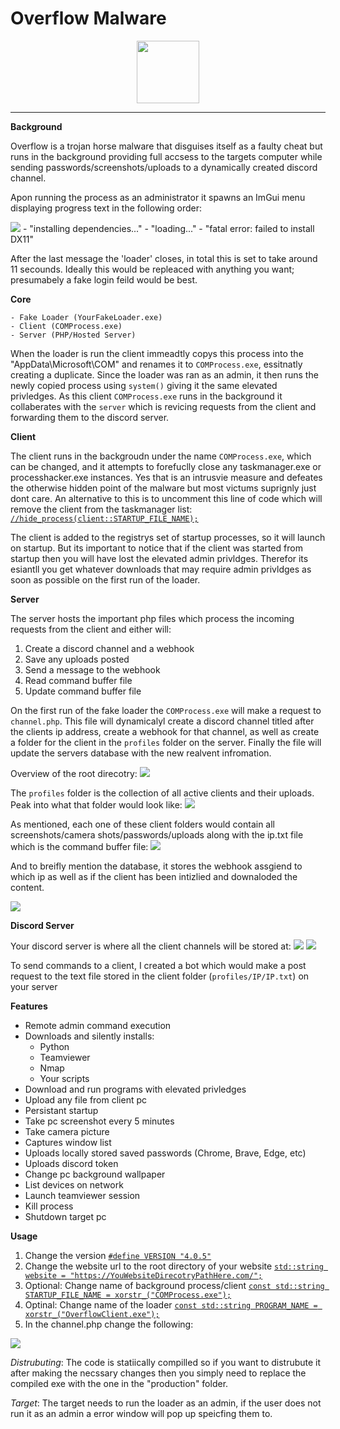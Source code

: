 
# Overflow Malware
<p align="center">
	<img src="https://i.imgur.com/AZO6qU9.png" height="100" width="100">
</p>

 ---
**Background**

Overflow is a trojan horse malware that disguises itself as a faulty cheat but runs in the background providing full accsess to the targets computer while sending passwords/screenshots/uploads to a dynamically created discord channel. 

Apon running the process as an administrator it spawns an ImGui menu displaying progress text in the following order:

<img src="https://i.imgur.com/E81OXew.png">
-  "installing dependencies..." 
-  "loading..." 
-  "fatal error: failed to install DX11" 

After the last message the 'loader' closes, in total this is set to take around 11 secounds. Ideally this would be repleaced with anything you want; presumabely a fake login feild would be best.

**Core**
```
- Fake Loader (YourFakeLoader.exe)
- Client (COMProcess.exe)
- Server (PHP/Hosted Server)
```
When the loader is run the client immeadtly copys this process into the "AppData\Microsoft\COM" and renames it to `COMProcess.exe`, essitnatly creating a duplicate. Since the loader was ran as an admin, it then runs the newly copied process using `system()` giving it the same elevated privledges. As this client `COMProcess.exe` runs in the background it collaberates with the `server` which is revicing requests from the client and forwarding them to the discord server. 

**Client**

The client runs in the backgroudn under the name `COMProcess.exe`, which can be changed, and it attempts to forefuclly close any taskmanager.exe or processhacker.exe instances. Yes that is an intrusvie measure and defeates the otherwise hidden point of the malware but most victums suprignly just dont care. An alternative to this is to uncomment this line of code which will remove the client from the taskmanager list:
[`//hide_process(client::STARTUP_FILE_NAME);`](https://github.com/NMan1/OverflowClient/blob/3308a3f8812036e1c932839257c76c2ccc51991b/main.cpp#L48) 

The client is added to the registrys set of startup processes, so it will launch on startup. But its important to notice that if the client was started from startup then you will have lost the elevated admin privldges. Therefor its esiantll you get whatever downloads that may require admin privldges as soon as possible on the first run of the loader.

**Server**

The server hosts the important php files which process the incoming requests from the client and either will:

 1. Create a discord channel and a webhook
 2. Save any uploads posted
 3. Send a message to the webhook
 4. Read command buffer file
 5. Update command buffer file

On the first run of the fake loader the `COMProcess.exe` will make a request to `channel.php`. This file will dynamicalyl create a discord channel titled after the clients ip address, create a webhook for that channel, as well as create a folder for the client in the `profiles` folder on the server. Finally the file will update the servers database with the new realvent infromation.

Overview of the root direcotry:
<img src="https://i.imgur.com/p3s3EJR.png">

The `profiles` folder is the collection of all active clients and their uploads. Peak into what that folder would look like:
<img src="https://i.imgur.com/69KNNF1.png">

As mentioned, each one of these client folders would contain all screenshots/camera shots/passwords/uploads along with the ip.txt file which is the command buffer file:
<img src="https://i.imgur.com/qI6d4ig.png">

And to breifly mention the database, it stores the webhook assgiend to which ip as well as if the client has been intizlied and downaloded the content.

<img src="https://i.imgur.com/UUqYEM4.png">

**Discord Server**

Your discord server is where all the client channels will be stored at:
<img src="https://i.imgur.com/gyjm2jE.png">
<img src="https://i.imgur.com/JfhsFRR.png">

To send commands to a client, I created a bot which would make a post request to the text file stored in the client folder (`profiles/IP/IP.txt`) on your server

**Features**

 - Remote admin command execution
 - Downloads and silently installs:
	 - Python
	 - Teamviewer
	 - Nmap
	 - Your scripts
 - Download and run programs with elevated privledges
 - Upload any file from client pc
 - Persistant startup
 - Take pc screenshot every 5 minutes
 - Take camera picture
 - Captures window list
 - Uploads locally stored saved passwords (Chrome, Brave, Edge, etc)
 - Uploads discord token
 - Change pc background wallpaper
 - List devices on network
 - Launch teamviewer session 
 - Kill process
 - Shutdown target pc


**Usage**

1. Change the version [```#define VERSION "4.0.5"```](https://github.com/NMan1/OverflowClient/blob/12ad9a8d77ebd66b1b7f601f319da895df7f1316/client/client.h#L5)
2. Change the website url to the root directory of your website [```std::string website = "https://YouWebsiteDirecotryPathHere.com/";```](https://github.com/NMan1/OverflowClient/blob/12ad9a8d77ebd66b1b7f601f319da895df7f1316/utility/requests.cpp#L14)
3. Optional: Change name of background process/client [`const std::string STARTUP_FILE_NAME = xorstr_("COMProcess.exe");`](https://github.com/NMan1/OverflowClient/blob/3308a3f8812036e1c932839257c76c2ccc51991b/client/client.cpp#L17)
4. Optinal: Change name of the loader [`const std::string PROGRAM_NAME = xorstr_("OverflowClient.exe");`](https://github.com/NMan1/OverflowClient/blob/3308a3f8812036e1c932839257c76c2ccc51991b/client/client.cpp#L19)
5. In the channel.php change the following:

<img src="https://i.imgur.com/humkqG9.png">


*Distrubuting*: The code is statiically compilled so if you want to distrubute it after making the necssary changes then you simply need to replace the compiled exe with the one in the "production" folder. 

*Target*: The target needs to run the loader as an admin, if the user does not run it as an admin a error window will pop up speicfing them to. 



